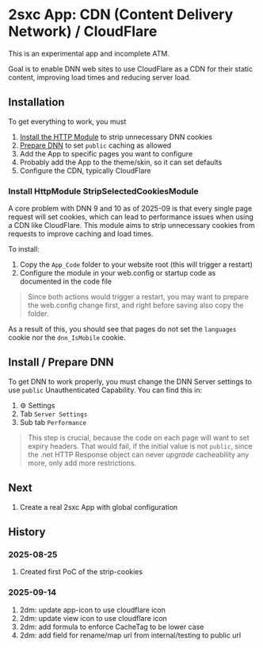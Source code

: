 # 2sxc App: CDN (Content Delivery Network) / CloudFlare

This is an experimental app and incomplete ATM.

Goal is to enable DNN web sites to use CloudFlare as a CDN for their static content, improving load times and reducing server load.

## Installation

To get everything to work, you must

1. [Install the HTTP Module](#install-httpmodule-stripselectedcookiesmodule) to strip unnecessary DNN cookies
1. [Prepare DNN](#install--prepare-dnn) to set `public` caching as allowed
1. Add the App to specific pages you want to configure
1. Probably add the App to the theme/skin, so it can set defaults
1. Configure the CDN, typically CloudFlare

### Install HttpModule StripSelectedCookiesModule

A core problem with DNN 9 and 10 as of 2025-09 is that every single page request will set cookies, which can lead to performance issues when using a CDN like CloudFlare. This module aims to strip unnecessary cookies from requests to improve caching and load times.

To install:

1. Copy the `App_Code` folder to your website root (this will trigger a restart)
1. Configure the module in your web.config or startup code as documented in the code file

> Since both actions would trigger a restart, you may want to prepare the web.config change first,
> and right before saving also copy the folder.

As a result of this, you should see that pages do not set the `languages` cookie nor the `dnn_IsMobile` cookie.

## Install / Prepare DNN

To get DNN to work properly, you must change the DNN Server settings to use `public` Unauthenticated Capability.
You can find this in:

1. ⚙️ Settings
1. Tab `Server Settings`
1. Sub tab `Performance`

> This step is crucial, because the code on each page will want to set expiry headers.
> That would fail, if the initial value is not `public`, since the .net HTTP Response object can never
> _upgrade_ cacheability any more, only add more restrictions.

## Next

1. Create a real 2sxc App with global configuration

## History

### 2025-08-25

1. Created first PoC of the strip-cookies

### 2025-09-14

1. 2dm: update app-icon to use cloudflare icon
1. 2dm: update view icon to use cloudflare icon
1. 2dm: add formula to enforce CacheTag to be lower case
1. 2dm: add field for rename/map url from internal/testing to public url
